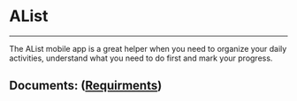 # AList
---

 The AList mobile app is a great helper when you need to organize your daily activities, understand what you need to do first and mark your progress.

## Documents: ([Requirments](https://github.com/LoykoLina/AList/blob/master/Documents/Requirments.md))
